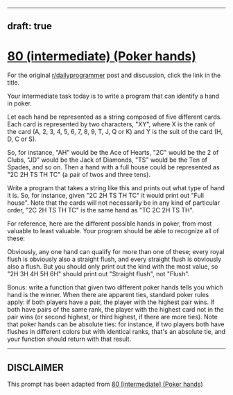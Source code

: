 ---
draft: true
----

# [80 (intermediate) (Poker hands)](https://www.reddit.com/r/dailyprogrammer/comments/x0vcj/7232012_challenge_80_intermediate_poker_hands/)

For the original [r/dailyprogrammer](https://www.reddit.com/r/dailyprogrammer/) post and discussion, click the link in the title.

Your intermediate task today is to write a program that can identify a hand in poker. 

Let each hand be represented as a string composed of five different cards. Each card is represented by two characters, "XY", where X is the rank of the card (A, 2, 3, 4, 5, 6, 7, 8, 9, T, J, Q or K) and Y is the suit of the card (H, D, C or S). 

So, for instance, "AH" would be the Ace of Hearts, "2C" would be the 2 of Clubs, "JD" would be the Jack of Diamonds, "TS" would be the Ten of Spades, and so on. Then a hand with a full house could be represented as "2C 2H TS TH TC" (a pair of twos and three tens).

Write a program that takes a string like this and prints out what type of hand it is. So, for instance, given "2C 2H TS TH TC" it would print out "Full house". Note that the cards will not necessarily be in any kind of particular order, "2C 2H TS TH TC" is the same hand as "TC 2C 2H TS TH". 

For reference, here are the different possible hands in poker, from most valuable to least valuable. Your program should be able to recognize all of these:

Obviously, any one hand can qualify for more than one of these; every royal flush is obviously also a straight flush, and every straight flush is obviously also a flush. But you should only print out the kind with the most value, so "2H 3H 4H 5H 6H" should print out "Straight flush", not "Flush". 

Bonus: write a function that given two different poker hands tells you which hand is the winner. When there are apparent ties, standard poker rules apply: if both players have a pair, the player with the highest pair wins. If both have pairs of the same rank, the player with the highest card not in the pair wins (or second highest, or third highest, if there are more ties). Note that poker hands can be absolute ties: for instance, if two players both have flushes in different colors but with identical ranks, that's an absolute tie, and your function should return with that result. 


----
## **DISCLAIMER**
This prompt has been adapted from [80 [intermediate] (Poker hands)](https://www.reddit.com/r/dailyprogrammer/comments/x0vcj/7232012_challenge_80_intermediate_poker_hands/
)
